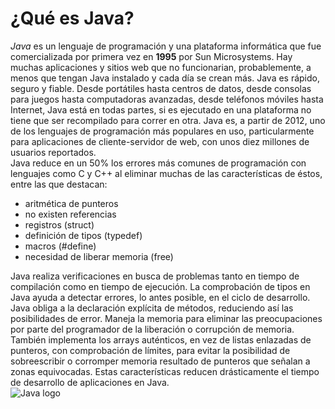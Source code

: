 # ¿Qué es Java?  

*Java* es un lenguaje de programación y una plataforma informática que fue comercializada por primera vez en **1995** por Sun Microsystems. Hay muchas aplicaciones y sitios web que no funcionarian, probablemente, a menos que tengan Java instalado y cada día se crean más. Java es rápido, seguro y fiable. Desde portátiles hasta centros de datos, desde consolas para juegos hasta computadoras avanzadas, desde teléfonos móviles hasta Internet, Java está en todas partes, si es ejecutado en una plataforma no tiene que ser recompilado para correr en otra. Java es, a partir de 2012, uno de los lenguajes de programación más populares en uso, particularmente para aplicaciones de cliente-servidor de web, con unos diez millones de usuarios reportados.  
Java reduce en un 50% los errores más comunes de programación con lenguajes como C y C++ al eliminar muchas de las características de éstos, entre las que destacan:

* aritmética de punteros
* no existen referencias
* registros (struct)
* definición de tipos (typedef)
* macros (#define)
* necesidad de liberar memoria (free)  

Java realiza verificaciones en busca de problemas tanto en tiempo de compilación como en tiempo de ejecución. La comprobación de tipos en Java ayuda a detectar errores, lo antes posible, en el ciclo de desarrollo. Java obliga a la declaración explícita de métodos, reduciendo así las posibilidades de error. Maneja la memoria para eliminar las preocupaciones por parte del programador de la liberación o corrupción de memoria. También implementa los arrays auténticos, en vez de listas enlazadas de punteros, con comprobación de límites, para evitar la posibilidad de sobreescribir o corromper memoria resultado de punteros que señalan a zonas equivocadas. Estas características reducen drásticamente el tiempo de desarrollo de aplicaciones en Java.  
![Java logo](https://hipertextual.com/archivo/wp-content/uploads/2010/12/java_logo.jpg)

